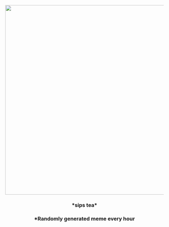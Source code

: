 <p align="center">
        <img src="https://i.redd.it/waouytwzji791.jpg" width="600" height="600">
        </p>
        <h3 align="center">*sips tea*</h3>
        <h3 align="center">*Randomly generated meme every hour</h3>
    